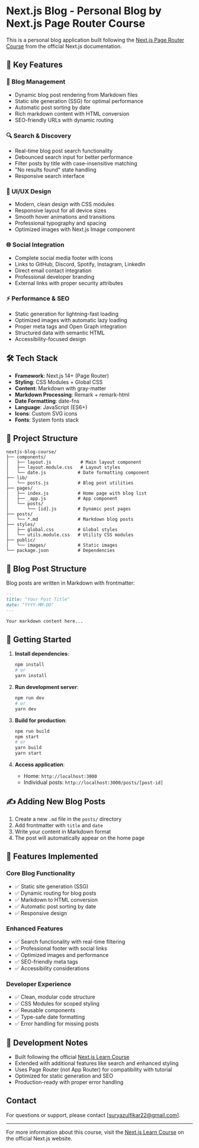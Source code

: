 # Next.js Blog - Personal Blog by Next.js Page Router Course

This is a personal blog application built following the [Next.js Page Router Course](https://nextjs.org/learn) from the official Next.js documentation.

## 🚀 Key Features

### 📝 Blog Management

- Dynamic blog post rendering from Markdown files
- Static site generation (SSG) for optimal performance
- Automatic post sorting by date
- Rich markdown content with HTML conversion
- SEO-friendly URLs with dynamic routing

### 🔍 Search & Discovery

- Real-time blog post search functionality
- Debounced search input for better performance
- Filter posts by title with case-insensitive matching
- "No results found" state handling
- Responsive search interface

### 🎨 UI/UX Design

- Modern, clean design with CSS modules
- Responsive layout for all device sizes
- Smooth hover animations and transitions
- Professional typography and spacing
- Optimized images with Next.js Image component

### 🌐 Social Integration

- Complete social media footer with icons
- Links to GitHub, Discord, Spotify, Instagram, LinkedIn
- Direct email contact integration
- Professional developer branding
- External links with proper security attributes

### ⚡ Performance & SEO

- Static generation for lightning-fast loading
- Optimized images with automatic lazy loading
- Proper meta tags and Open Graph integration
- Structured data with semantic HTML
- Accessibility-focused design

## 🛠️ Tech Stack

- **Framework**: Next.js 14+ (Page Router)
- **Styling**: CSS Modules + Global CSS
- **Content**: Markdown with gray-matter
- **Markdown Processing**: Remark + remark-html
- **Date Formatting**: date-fns
- **Language**: JavaScript (ES6+)
- **Icons**: Custom SVG icons
- **Fonts**: System fonts stack

## 📁 Project Structure

```
nextjs-blog-course/
├── components/
│   ├── layout.js           # Main layout component
│   ├── layout.module.css   # Layout styles
│   └── date.js            # Date formatting component
├── lib/
│   └── posts.js           # Blog post utilities
├── pages/
│   ├── index.js           # Home page with blog list
│   ├── _app.js            # App component
│   └── posts/
│       └── [id].js        # Dynamic post pages
├── posts/
│   └── *.md               # Markdown blog posts
├── styles/
│   ├── global.css         # Global styles
│   └── utils.module.css   # Utility CSS modules
├── public/
│   └── images/            # Static images
└── package.json           # Dependencies
```

## 📰 Blog Post Structure

Blog posts are written in Markdown with frontmatter:

```markdown
---
title: "Your Post Title"
date: "YYYY-MM-DD"
---

Your markdown content here...
```

## 🚀 Getting Started

1. **Install dependencies**:

   ```bash
   npm install
   # or
   yarn install
   ```

2. **Run development server**:

   ```bash
   npm run dev
   # or
   yarn dev
   ```

3. **Build for production**:

   ```bash
   npm run build
   npm start
   # or
   yarn build
   yarn start
   ```

4. **Access application**:
   - Home: `http://localhost:3000`
   - Individual posts: `http://localhost:3000/posts/[post-id]`

## ✍️ Adding New Blog Posts

1. Create a new `.md` file in the `posts/` directory
2. Add frontmatter with `title` and `date`
3. Write your content in Markdown format
4. The post will automatically appear on the home page

## 🎯 Features Implemented

### Core Blog Functionality

- ✅ Static site generation (SSG)
- ✅ Dynamic routing for blog posts
- ✅ Markdown to HTML conversion
- ✅ Automatic post sorting by date
- ✅ Responsive design

### Enhanced Features

- ✅ Search functionality with real-time filtering
- ✅ Professional footer with social links
- ✅ Optimized images and performance
- ✅ SEO-friendly meta tags
- ✅ Accessibility considerations

### Developer Experience

- ✅ Clean, modular code structure
- ✅ CSS Modules for scoped styling
- ✅ Reusable components
- ✅ Type-safe date formatting
- ✅ Error handling for missing posts

## 🔧 Development Notes

- Built following the official [Next.js Learn Course](https://nextjs.org/learn)
- Extended with additional features like search and enhanced styling
- Uses Page Router (not App Router) for compatibility with tutorial
- Optimized for static generation and SEO
- Production-ready with proper error handling

## Contact

For questions or support, please contact [suryazulfikar22@gmail.com].

---

For more information about this course, visit the [Next.js Learn Course](https://nextjs.org/learn) on the official Next.js website.
